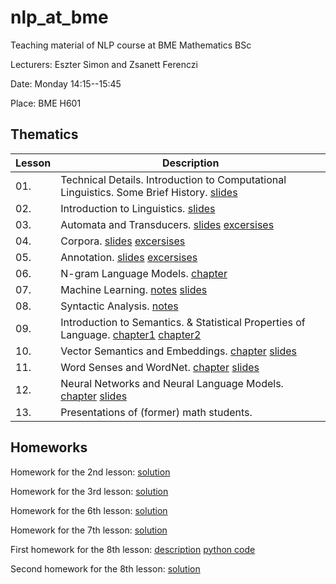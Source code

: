 # nlp_at_bme
Teaching material of NLP course at BME Mathematics BSc 

Lecturers: Eszter Simon and Zsanett Ferenczi

Date: Monday 14:15--15:45

Place: BME H601

## Thematics

| Lesson | Description |
|---------|--------|
| 01. | Technical Details. Introduction to Computational Linguistics. Some Brief History. [slides](01.Intro/NLP_BME1.pdf) |
| 02. | Introduction to Linguistics. [slides](02.Linguistics/NLP_BME2.pdf )|
| 03. | Automata and Transducers. [slides](03.Automata/NLP_BME3.pdf) [excersises](03.Automata/3_ora_automatak.ipynb)|
| 04. | Corpora. [slides](04.Corpus/NLP_BME4.pdf) [excersises](04.Corpus/04_korpusz.ipynb) |
| 05. | Annotation. [slides](05.Annotation/NLP_BME5.pdf) [excersises](05.Annotation/05_annotacio.ipynb) |
| 06. | N-gram Language Models. [chapter](06.Ngrams/ngrams.pdf) |
| 07. | Machine Learning. [notes](07.MachineLearning/NLP_BME7_jegyzet.pdf) [slides](07.MachineLearning/NLP_BME7_slides.pdf) |
| 08. | Syntactic Analysis. [notes](08.SyntacticAnalysis/NLP_BME8.pdf) |
| 09. | Introduction to Semantics. & Statistical Properties of Language. [chapter1](09.Semantics/Crystal_15.pdf) [chapter2](09.Semantics/Crystal_17.pdf) |
| 10. | Vector Semantics and Embeddings. [chapter](http://web.stanford.edu/~jurafsky/slp3/6.pdf) [slides](10.VectorSemantics/NLP_BME9.pdf) | 
| 11. | Word Senses and WordNet. [chapter](http://web.stanford.edu/~jurafsky/slp3/19.pdf) [slides](11.WordSensesWordNet/NLP_BME10.pdf) | 
| 12. | Neural Networks and Neural Language Models. [chapter](http://web.stanford.edu/~jurafsky/slp3/7.pdf) [slides](12.NeuralNetworks/NLP_BME12.pdf) |
| 13. | Presentations of (former) math students. | [Ragács](13.Presentations/Ragacs.pdf) [Lévai](13.Presentations/Levai.pdf) [Borbély](13.Presentations/Borbely.pdf) [Makrai](13.Presentations/Makrai.pdf) |

## Homeworks

Homework for the 2nd lesson: [solution](hws/02hf.pdf)

Homework for the 3rd lesson: [solution](hws/03hf.pdf)

Homework for the 6th lesson: [solution](hws/06hf.pdf)

Homework for the 7th lesson: [solution](hws/07hf.pdf)

First homework for the 8th lesson: [description](hws/08ahf.pdf) [python code](hws/iob2bie1.py)

Second homework for the 8th lesson: [solution](hws/08bhf.pdf)
